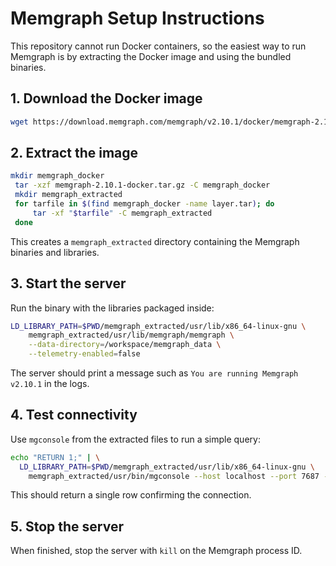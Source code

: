 # Memgraph Setup Instructions

This repository cannot run Docker containers, so the easiest way to run Memgraph is by extracting the Docker image and using the bundled binaries.

## 1. Download the Docker image

```bash
wget https://download.memgraph.com/memgraph/v2.10.1/docker/memgraph-2.10.1-docker.tar.gz
```

## 2. Extract the image

```bash
mkdir memgraph_docker
 tar -xzf memgraph-2.10.1-docker.tar.gz -C memgraph_docker
 mkdir memgraph_extracted
 for tarfile in $(find memgraph_docker -name layer.tar); do
     tar -xf "$tarfile" -C memgraph_extracted
 done
```

This creates a `memgraph_extracted` directory containing the Memgraph binaries and libraries.

## 3. Start the server

Run the binary with the libraries packaged inside:

```bash
LD_LIBRARY_PATH=$PWD/memgraph_extracted/usr/lib/x86_64-linux-gnu \
    memgraph_extracted/usr/lib/memgraph/memgraph \
    --data-directory=/workspace/memgraph_data \
    --telemetry-enabled=false
```

The server should print a message such as `You are running Memgraph v2.10.1` in the logs.

## 4. Test connectivity

Use `mgconsole` from the extracted files to run a simple query:

```bash
echo "RETURN 1;" | \
  LD_LIBRARY_PATH=$PWD/memgraph_extracted/usr/lib/x86_64-linux-gnu \
    memgraph_extracted/usr/bin/mgconsole --host localhost --port 7687 --username neo4j --password ""
```

This should return a single row confirming the connection.

## 5. Stop the server

When finished, stop the server with `kill` on the Memgraph process ID.


